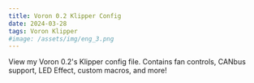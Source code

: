 ```yaml
---
title: Voron 0.2 Klipper Config
date: 2024-03-28
tags: Voron Klipper
#image: /assets/img/eng_3.png
---
```


<script>
  location.href = 'https://github.com/TonySac/Voron0-Config';    
</script>

View my Voron 0.2's Klipper config file. Contains fan controls, CANbus support, LED Effect, custom macros, and more!



